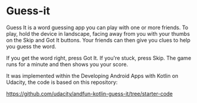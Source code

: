 # Guess-it

Guess It is a word guessing app you can play with one or more friends. To play, hold the device in landscape, facing away from you with your thumbs on the Skip and Got It buttons. Your friends can then give you clues to help you guess the word.

If you get the word right, press Got It. If you're stuck, press Skip. The game runs for a minute and then shows you your score.

It was implemented within the Developing Android Apps with Kotlin on Udacity, the code is based on this repository:

https://github.com/udacity/andfun-kotlin-guess-it/tree/starter-code

